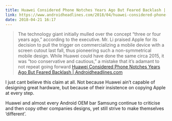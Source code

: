 ```yaml
---
title: Huawei Considered Phone Notches Years Ago But Feared Backlash | Androidheadlines.com
link: https://www.androidheadlines.com/2018/04/huawei-considered-phone-notches-years-ago-but-feared-backlash.html
date: 2018-04-21 16:17
---
```

> The technology giant initially mulled over the concept “three or four years ago,” according to the executive. Mr. Li praised Apple for its decision to pull the trigger on commercializing a mobile device with a screen cutout last fall, thus pioneering such a non-symmetrical mobile design. While Huawei could have done the same circa 2015, it was “too conservative and cautious,” a mistake that it’s adamant to not repeat going forward
[Huawei Considered Phone Notches Years Ago But Feared Backlash | Androidheadlines.com](https://www.androidheadlines.com/2018/04/huawei-considered-phone-notches-years-ago-but-feared-backlash.html?utm_source=dlvr.it&utm_medium=twitter)

I just cant believe this claim at all. Not because Huawei ain’t capable of designing great hardware, but because of their insistence on copying Apple at every step. 

Huawei and almost every Android OEM bar Samsung continue to criticise and then copy other companies designs, yet still strive to make themselves ‘different’.  

